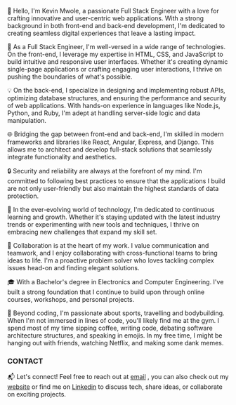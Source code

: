 👋 Hello, I'm Kevin Mwole, a passionate Full Stack Engineer with a love for crafting innovative and user-centric web applications. With a strong background in both front-end and back-end development, I'm dedicated to creating seamless digital experiences that leave a lasting impact.

🚀 As a Full Stack Engineer, I'm well-versed in a wide range of technologies. On the front-end, I leverage my expertise in HTML, CSS, and JavaScript to build intuitive and responsive user interfaces. Whether it's creating dynamic single-page applications or crafting engaging user interactions, I thrive on pushing the boundaries of what's possible.

💡 On the back-end, I specialize in designing and implementing robust APIs, optimizing database structures, and ensuring the performance and security of web applications. With hands-on experience in languages like Node.js, Python, and Ruby, I'm adept at handling server-side logic and data manipulation.

🌐 Bridging the gap between front-end and back-end, I'm skilled in modern frameworks and libraries like React, Angular, Express, and Django. This allows me to architect and develop full-stack solutions that seamlessly integrate functionality and aesthetics.

🔒 Security and reliability are always at the forefront of my mind. I'm committed to following best practices to ensure that the applications I build are not only user-friendly but also maintain the highest standards of data protection.

🌱 In the ever-evolving world of technology, I'm dedicated to continuous learning and growth. Whether it's staying updated with the latest industry trends or experimenting with new tools and techniques, I thrive on embracing new challenges that expand my skill set.

🤝 Collaboration is at the heart of my work. I value communication and teamwork, and I enjoy collaborating with cross-functional teams to bring ideas to life. I'm a proactive problem solver who loves tackling complex issues head-on and finding elegant solutions.

🎓 With a Bachelor's degree in Electronics and Computer Engineering. I've built a strong foundation that I continue to build upon through online courses, workshops, and personal projects.

🌟 Beyond coding, I'm passionate about sports, travelling and bodybuilding. When I'm not immersed in lines of code, you'll likely find me at the gym. I spend most of my time sipping coffee, writing code, debating software architecture structures, and speaking in emojis. In my free time, I might be hanging out with friends, watching Netflix, and making some dank memes. 

### CONTACT

📬 Let's connect! Feel free to reach out at  [email](mwole100@gmail.com) , you can also check out my [website](Kevin-Mwole.github.io)  or find me on [Linkedin](https://www.linkedin.com/in/kevin-kehenzi-0a59a0225/)   to discuss tech, share ideas, or collaborate on exciting projects.
